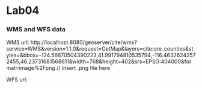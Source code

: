 # Lab04

### WMS and WFS data

WMS url: http://localhost:8080/geoserver/cite/wms?service=WMS&version=1.1.0&request=GetMap&layers=cite:ore_counties&styles=&bbox=-124.56670504390223,41.991794810535794,-116.46326242572455,46.23731681568611&width=768&height=402&srs=EPSG:404000&format=image%2Fpng
// insert .png file here

WFS url: <a href="http://localhost:8080/geoserver/cite/ows?service=WFS&version=1.0.0&request=GetFeature&typeName=cite:ore_counties&maxFeatures=50&outputFormat=application%2Fjson" alt=Oregon Counties GeoJSON>

